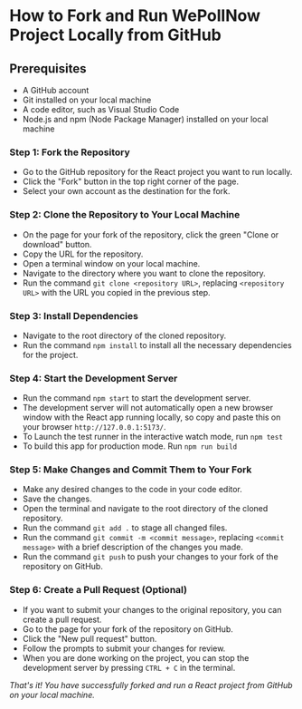 



# How to Fork and Run WePollNow Project Locally from GitHub


## Prerequisites

- A GitHub account
- Git installed on your local machine
- A code editor, such as Visual Studio Code
- Node.js and npm (Node Package Manager) installed on your local machine


### Step 1: Fork the Repository
- Go to the GitHub repository for the React project you want to run locally.
- Click the "Fork" button in the top right corner of the page.
- Select your own account as the destination for the fork.

### Step 2: Clone the Repository to Your Local Machine
- On the page for your fork of the repository, click the green "Clone or download" button.
- Copy the URL for the repository.
- Open a terminal window on your local machine.
- Navigate to the directory where you want to clone the repository.
- Run the command ```git clone <repository URL>```, replacing `<repository URL>` with the URL you copied in the previous step.

### Step 3: Install Dependencies
- Navigate to the root directory of the cloned repository.
- Run the command ```npm install``` to install all the necessary dependencies for the project.


### Step 4: Start the Development Server
- Run the command ```npm start``` to start the development server.
- The development server will not automatically open a new browser window with the React app running locally, so copy and paste this on your browser ```http://127.0.0.1:5173/```.
- To Launch the test runner in the interactive watch mode, run `npm test`
- To build this app for production mode. Run `npm run build`

### Step 5: Make Changes and Commit Them to Your Fork
- Make any desired changes to the code in your code editor.
- Save the changes.
- Open the terminal and navigate to the root directory of the cloned repository.
- Run the command ```git add .``` to stage all changed files.
- Run the command ```git commit -m <commit message>```, replacing `<commit message>` with a brief description of the changes you made.
- Run the command ```git push``` to push your changes to your fork of the repository on GitHub.

### Step 6: Create a Pull Request (Optional)
- If you want to submit your changes to the original repository, you can create a pull request.
- Go to the page for your fork of the repository on GitHub.
- Click the "New pull request" button.
- Follow the prompts to submit your changes for review.
- When you are done working on the project, you can stop the development server by pressing ```CTRL + C``` in the terminal.

*That's it! You have successfully forked and run a React project from GitHub on your local machine.*




